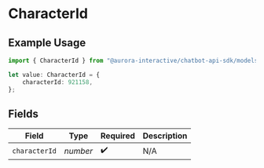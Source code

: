 # CharacterId

## Example Usage

```typescript
import { CharacterId } from "@aurora-interactive/chatbot-api-sdk/models/components";

let value: CharacterId = {
    characterId: 921158,
};
```

## Fields

| Field              | Type               | Required           | Description        |
| ------------------ | ------------------ | ------------------ | ------------------ |
| `characterId`      | *number*           | :heavy_check_mark: | N/A                |